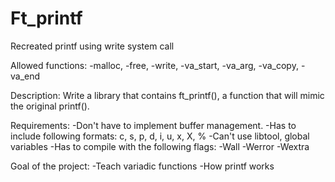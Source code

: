# Ft_printf
Recreated printf using write system call

Allowed functions:
	-malloc,
	-free,
	-write,
	-va_start,
	-va_arg,
	-va_copy,
	-va_end

Description:
	Write a library that contains ft_printf(), a function that will mimic the original printf().

Requirements:
	-Don't have to implement buffer management.
	-Has to include following formats: c, s, p, d, i, u, x, X, %
	-Can't use libtool, global variables
	-Has to compile with the following flags: -Wall -Werror -Wextra

Goal of the project:
	-Teach variadic functions
	-How printf works
